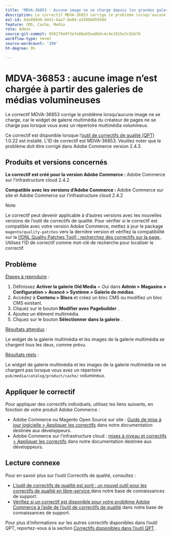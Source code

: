 ```yaml
---
title: 'MDVA-36853 : Aucune image ne se charge depuis les grandes galeries de médias'
description: Le correctif MDVA-36853 corrige le problème lorsqu’aucune image ne se charge, car le widget de galerie multimédia du créateur de pages ne se charge pas lorsque vous avez un répertoire multimédia volumineux.
exl-id: 64e089d9-d443-4aa7-8e04-a3598b05958d
feature: CMS, Cache, Media
role: Admin
source-git-commit: 958179e0f3efe08e65ea8b0c4c4e1015e3c5bb76
workflow-type: tm+mt
source-wordcount: '399'
ht-degree: 0%

---
```


# MDVA-36853 : aucune image n’est chargée à partir des galeries de médias volumineuses

Le correctif MDVA-36853 corrige le problème lorsqu’aucune image ne se charge, car le widget de galerie multimédia du créateur de pages ne se charge pas lorsque vous avez un répertoire multimédia volumineux.

Ce correctif est disponible lorsque l’[outil de correctifs de qualité (QPT)](/help/announcements/adobe-commerce-announcements/magento-quality-patches-released-new-tool-to-self-serve-quality-patches.md) 1.0.22 est installé. L’ID de correctif est MDVA-36853. Veuillez noter que le problème doit être corrigé dans Adobe Commerce version 2.4.3.

## Produits et versions concernés

**Le correctif est créé pour la version Adobe Commerce :** Adobe Commerce sur l’infrastructure cloud 2.4.2

**Compatible avec les versions d’Adobe Commerce :** Adobe Commerce sur site et Adobe Commerce sur l’infrastructure cloud 2.4.2

>[!NOTE]
>
>Le correctif peut devenir applicable à d’autres versions avec les nouvelles versions de l’outil de correctifs de qualité. Pour vérifier si le correctif est compatible avec votre version Adobe Commerce, mettez à jour le package `magento/quality-patches` vers la dernière version et vérifiez la compatibilité sur la [[!DNL Quality Patches Tool] : recherchez des correctifs sur la page ](https://devdocs.magento.com/quality-patches/tool.html#patch-grid). Utilisez l’ID de correctif comme mot-clé de recherche pour localiser le correctif.

## Problème

<u>Étapes à reproduire</u> :

1. Définissez **Activer la galerie Old Media** = *Oui* dans **Admin > Magasins > Configuration > Avancé > Système > Galerie de médias**.
1. Accédez à **Contenu > Blocs** et créez un bloc CMS ou modifiez un bloc CMS existant.
1. Cliquez sur le bouton **Modifier avec Pagebuilder** .
1. Ajoutez un élément multimédia.
1. Cliquez sur le bouton **Sélectionner dans la galerie** .

<u>Résultats attendus</u> :

Le widget de la galerie multimédia et les images de la galerie multimédia se chargent tous les deux, comme prévu.

<u>Résultats réels</u> :

Le widget de galerie multimédia et les images de la galerie multimédia ne se chargent pas lorsque vous avez un répertoire `pub/media/catalog/product/cache/` volumineux.

## Appliquer le correctif

Pour appliquer des correctifs individuels, utilisez les liens suivants, en fonction de votre produit Adobe Commerce :

* Adobe Commerce ou Magento Open Source sur site : [Guide de mise à jour logicielle > Appliquer les correctifs](https://devdocs.magento.com/guides/v2.4/comp-mgr/patching/mqp.html) dans notre documentation destinée aux développeurs.
* Adobe Commerce sur l’infrastructure cloud : [mises à niveau et correctifs > Appliquer les correctifs](https://devdocs.magento.com/cloud/project/project-patch.html) dans notre documentation destinée aux développeurs.

## Lecture connexe

Pour en savoir plus sur l’outil Correctifs de qualité, consultez :

* [ L’outil de correctifs de qualité est sorti : un nouvel outil pour les correctifs de qualité en libre-service ](/help/announcements/adobe-commerce-announcements/magento-quality-patches-released-new-tool-to-self-serve-quality-patches.md) dans notre base de connaissances de support.
* [Vérifiez si un correctif est disponible pour votre problème Adobe Commerce à l’aide de l’outil de correctifs de qualité](/help/support-tools/patches-available-in-qpt-tool/check-patch-for-magento-issue-with-magento-quality-patches.md) dans notre base de connaissances de support.

Pour plus d’informations sur les autres correctifs disponibles dans l’outil QPT, reportez-vous à la section [Correctifs disponibles dans l’outil QPT](https://support.magento.com/hc/en-us/sections/360010506631-Patches-available-in-QPT-tool-) .
